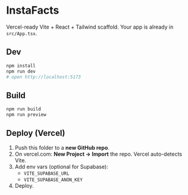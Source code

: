 # InstaFacts

Vercel-ready Vite + React + Tailwind scaffold. Your app is already in `src/App.tsx`.

## Dev
```bash
npm install
npm run dev
# open http://localhost:5173
```

## Build
```bash
npm run build
npm run preview
```

## Deploy (Vercel)
1. Push this folder to a **new GitHub repo**.
2. On vercel.com: **New Project → Import** the repo. Vercel auto-detects Vite.
3. Add env vars (optional for Supabase):
   - `VITE_SUPABASE_URL`
   - `VITE_SUPABASE_ANON_KEY`
4. Deploy.
